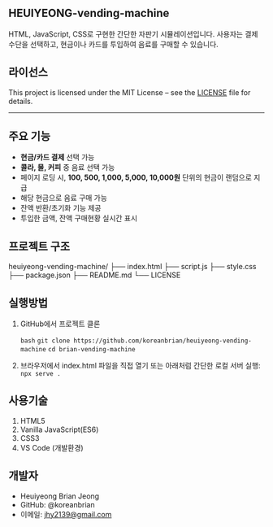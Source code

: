 ## HEUIYEONG-vending-machine

HTML, JavaScript, CSS로 구현한 간단한 자판기 시뮬레이션입니다.
사용자는 결제 수단을 선택하고, 현금이나 카드를 투입하여 음료를 구매할 수 있습니다.

## 라이선스

This project is licensed under the MIT License – see the [LICENSE](./LICENSE) file for details.

---

## 주요 기능

- **현금/카드 결제** 선택 가능
- **콜라, 물, 커피** 중 음료 선택 가능
- 페이지 로딩 시, **100, 500, 1,000, 5,000, 10,000원** 단위의 현금이 랜덤으로 지급
- 해당 현금으로 음료 구매 가능
- 잔액 반환/초기화 기능 제공
- 투입한 금액, 잔액 구매현황 실시간 표시

## 프로젝트 구조

heuiyeong-vending-machine/
├── index.html
├── script.js
├── style.css
├── package.json
├── README.md
└── LICENSE

## 실행방법

1. GitHub에서 프로젝트 클론

   `bash`
   `git clone https://github.com/koreanbrian/heuiyeong-vending-machine`
   `cd brian-vending-machine`

2. 브라우저에서 index.html 파일을 직접 열기
   또는 아래처럼 간단한 로컬 서버 실행:
   `npx serve .`

## 사용기술

1. HTML5
2. Vanilla JavaScript(ES6)
3. CSS3
4. VS Code (개발환경)

## 개발자

- Heuiyeong Brian Jeong
- GitHub: @koreanbrian
- 이메일: jhy2139@gmail.com
